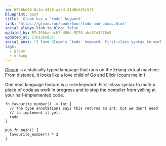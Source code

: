 ```yaml
---
id: 6756bd96-0c3a-4430-aa54-21d8e329c5f9
blueprint: post
title: 'Gleam has a `todo` keyword'
link: 'https://gleam.run/book/tour/todo-and-panic.html'
social_always_link_to_blog: false
updated_by: 97c59bba-acb7-406d-9278-abc37e3f76a9
updated_at: 1701265836
social_post: "I love Gleam's `todo` keyword. First-class syntax to mark a piece of code as work in progress and to stop the compiler from yelling at your half-implemented code."
tags:
  - gleam
  - erlang
---
```

[Gleam](https://gleam.run) is a statically typed language that runs on the Erlang virtual machine. From distance, it looks like a love child of Go and Elixir (count me in!)

One neat language feature is a `todo` keyword. First-class syntax to mark a piece of code as work in progress and to stop the compiler from yelling at your half-implemented code.

```gleam
fn favourite_number() -> Int {
  // The type annotations says this returns an Int, but we don't need
  // to implement it yet.
  todo
}

pub fn main() {
  favourite_number() * 2
}
```